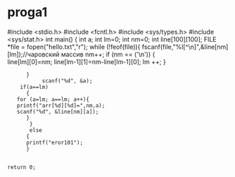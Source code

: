 # proga1
#include <stdio.h>
 #include <fcntl.h>
 #include <sys/types.h>
#include <sys/stat.h>
int main()
{
        int a;
	int lm=0;
	int nm=0;
     	int line[100][100];
    	FILE *file = fopen("hello.txt","r");
    while (!feof(file)){
        fscanf(file,"%l[^\n]",&line[nm][lm]);//чаровский массив
        nm++;
        if (nm == ('\n')) {  
          line[lm][0]=nm;
          line[lm-1][1]=nm-line[lm-1][0];
          lm ++;
          }
        
          }
               scanf("%d", &a); 
        if(a==lm)
          {
       for (a=lm; a==lm; a++){
       printf("arr[%d][%d]=",nm,a);
       scanf("%d", &line[nm][a]);
          }
           }
           else
          {
          printf("eror101");
          }
          
       
    return 0;
